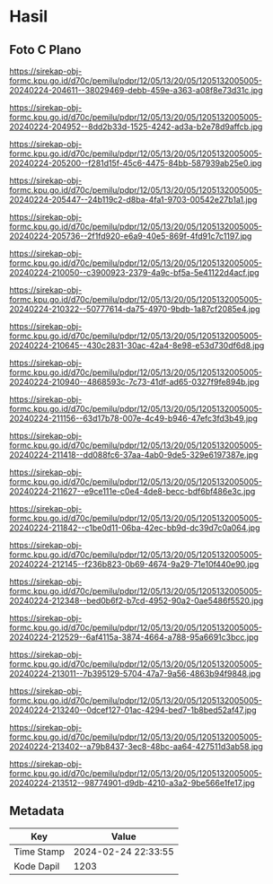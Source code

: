 # Hasil

## Foto C Plano

https://sirekap-obj-formc.kpu.go.id/d70c/pemilu/pdpr/12/05/13/20/05/1205132005005-20240224-204611--38029469-debb-459e-a363-a08f8e73d31c.jpg

https://sirekap-obj-formc.kpu.go.id/d70c/pemilu/pdpr/12/05/13/20/05/1205132005005-20240224-204952--8dd2b33d-1525-4242-ad3a-b2e78d9affcb.jpg

https://sirekap-obj-formc.kpu.go.id/d70c/pemilu/pdpr/12/05/13/20/05/1205132005005-20240224-205200--f281d15f-45c6-4475-84bb-587939ab25e0.jpg

https://sirekap-obj-formc.kpu.go.id/d70c/pemilu/pdpr/12/05/13/20/05/1205132005005-20240224-205447--24b119c2-d8ba-4fa1-9703-00542e27b1a1.jpg

https://sirekap-obj-formc.kpu.go.id/d70c/pemilu/pdpr/12/05/13/20/05/1205132005005-20240224-205736--2f1fd920-e6a9-40e5-869f-4fd91c7c1197.jpg

https://sirekap-obj-formc.kpu.go.id/d70c/pemilu/pdpr/12/05/13/20/05/1205132005005-20240224-210050--c3900923-2379-4a9c-bf5a-5e41122d4acf.jpg

https://sirekap-obj-formc.kpu.go.id/d70c/pemilu/pdpr/12/05/13/20/05/1205132005005-20240224-210322--50777614-da75-4970-9bdb-1a87cf2085e4.jpg

https://sirekap-obj-formc.kpu.go.id/d70c/pemilu/pdpr/12/05/13/20/05/1205132005005-20240224-210645--430c2831-30ac-42a4-8e98-e53d730df6d8.jpg

https://sirekap-obj-formc.kpu.go.id/d70c/pemilu/pdpr/12/05/13/20/05/1205132005005-20240224-210940--4868593c-7c73-41df-ad65-0327f9fe894b.jpg

https://sirekap-obj-formc.kpu.go.id/d70c/pemilu/pdpr/12/05/13/20/05/1205132005005-20240224-211156--63d17b78-007e-4c49-b946-47efc3fd3b49.jpg

https://sirekap-obj-formc.kpu.go.id/d70c/pemilu/pdpr/12/05/13/20/05/1205132005005-20240224-211418--dd088fc6-37aa-4ab0-9de5-329e6197387e.jpg

https://sirekap-obj-formc.kpu.go.id/d70c/pemilu/pdpr/12/05/13/20/05/1205132005005-20240224-211627--e9ce111e-c0e4-4de8-becc-bdf6bf486e3c.jpg

https://sirekap-obj-formc.kpu.go.id/d70c/pemilu/pdpr/12/05/13/20/05/1205132005005-20240224-211842--c1be0d11-06ba-42ec-bb9d-dc39d7c0a064.jpg

https://sirekap-obj-formc.kpu.go.id/d70c/pemilu/pdpr/12/05/13/20/05/1205132005005-20240224-212145--f236b823-0b69-4674-9a29-71e10f440e90.jpg

https://sirekap-obj-formc.kpu.go.id/d70c/pemilu/pdpr/12/05/13/20/05/1205132005005-20240224-212348--bed0b6f2-b7cd-4952-90a2-0ae5486f5520.jpg

https://sirekap-obj-formc.kpu.go.id/d70c/pemilu/pdpr/12/05/13/20/05/1205132005005-20240224-212529--6af4115a-3874-4664-a788-95a6691c3bcc.jpg

https://sirekap-obj-formc.kpu.go.id/d70c/pemilu/pdpr/12/05/13/20/05/1205132005005-20240224-213011--7b395129-5704-47a7-9a56-4863b94f9848.jpg

https://sirekap-obj-formc.kpu.go.id/d70c/pemilu/pdpr/12/05/13/20/05/1205132005005-20240224-213240--0dcef127-01ac-4294-bed7-1b8bed52af47.jpg

https://sirekap-obj-formc.kpu.go.id/d70c/pemilu/pdpr/12/05/13/20/05/1205132005005-20240224-213402--a79b8437-3ec8-48bc-aa64-427511d3ab58.jpg

https://sirekap-obj-formc.kpu.go.id/d70c/pemilu/pdpr/12/05/13/20/05/1205132005005-20240224-213512--98774901-d9db-4210-a3a2-9be566e1fe17.jpg


## Metadata

| Key        | Value               |
| ---------- | ------------------- |
| Time Stamp | 2024-02-24 22:33:55 |
| Kode Dapil | 1203                |



